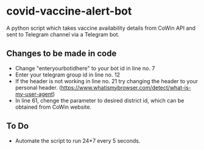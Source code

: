 # covid-vaccine-alert-bot
A python script which takes vaccine availability details from CoWin API and sent to Telegram channel via a Telegram bot.

## Changes to be made in code
- Change "enteryourbotidhere" to your bot id in line no. 7
- Enter your telegram group id in line no. 12
- If the header is not working in line no. 21 try changing the header to your personal header.
  (https://www.whatismybrowser.com/detect/what-is-my-user-agent)
- In line 61, chenge the parameter to desired district id, which can be obtained from CoWin website.

## To Do
- Automate the script to run 24*7 every 5 seconds.
